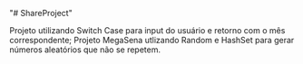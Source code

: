 "# ShareProject" 

Projeto utilizando Switch Case para input do usuário e retorno com o mês correspondente; 
Projeto MegaSena utlizando Random e HashSet para gerar números aleatórios que não se repetem.
